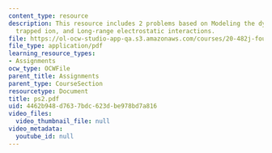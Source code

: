 ```yaml
---
content_type: resource
description: This resource includes 2 problems based on Modeling the dynamics of a
  trapped ion, and Long-range electrostatic interactions.
file: https://ol-ocw-studio-app-qa.s3.amazonaws.com/courses/20-482j-foundations-of-algorithms-and-computational-techniques-in-systems-biology-spring-2006/4462b948d7637bdc623dbe978bd7a816_ps2.pdf
file_type: application/pdf
learning_resource_types:
- Assignments
ocw_type: OCWFile
parent_title: Assignments
parent_type: CourseSection
resourcetype: Document
title: ps2.pdf
uid: 4462b948-d763-7bdc-623d-be978bd7a816
video_files:
  video_thumbnail_file: null
video_metadata:
  youtube_id: null
---
```

